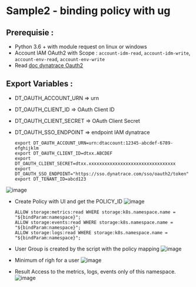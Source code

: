 # Sample2 - binding policy with ug

## Prerequisie :
- Python 3.6 + with module request on linux or windows
- Account IAM OAuth2 with Scope : `account-idm-read`, `account-idm-write`, `account-env-read`, `account-env-write`
- Read [doc dynatrace Oauth2](https://docs.dynatrace.com/docs/dynatrace-api/basics/dynatrace-api-authentication/account-api-authentication)

## Export Variables :
- DT_OAUTH_ACCOUNT_URN => urn 
- DT_OAUTH_CLIENT_ID => OAuth Client ID
- DT_OAUTH_CLIENT_SECRET => OAuth Client Secret
- DT_OAUTH_SSO_ENDPOINT => endpoint IAM dynatrace  

      export DT_OAUTH_ACCOUNT_URN=urn:dtaccount:12345-abcdef-6789-efghijklm
      export DT_OAUTH_CLIENT_ID=dtxx.ABCDEF
      export DT_OAUTH_CLIENT_SECRET=dtxx.xxxxxxxxxxxxxxxxxxxxxxxxxxxxxxxxx
      export DT_OAUTH_SSO_ENDPOINT="https://sso.dynatrace.com/sso/oauth2/token"
      export DT_TENANT_ID=abcd123
  
![image](https://github.com/JLLormeau/IAM/assets/40337213/b4dc82c6-e01f-47ca-b8d9-f0023eddcb17)

- Create Policy with UI and get the POLICY_ID
![image](https://github.com/JLLormeau/IAM/assets/40337213/9fcb1758-1ed7-4a15-921a-7169e242392f)

      ALLOW storage:metrics:read WHERE storage:k8s.namespace.name = "${bindParam:namespace}"; 
      ALLOW storage:events:read WHERE storage:k8s.namespace.name = "${bindParam:namespace}"; 
      ALLOW storage:logs:read WHERE storage:k8s.namespace.name = "${bindParam:namespace}";

- User Group is created by the script with the policy mapping 
![image](https://github.com/JLLormeau/IAM/assets/40337213/d29b66e1-92a9-44ed-a56b-b2a5e0e146a0)

- Minimum of righ for a user
![image](https://github.com/JLLormeau/IAM/assets/40337213/f11a3d2c-25dc-4d79-a435-c925441b36b2)

- Result
  Access to the metrics, logs, events only of this namespace.
![image](https://github.com/JLLormeau/IAM/assets/40337213/0ad1c2ec-c9db-49ed-b55f-cac097618ef7)
